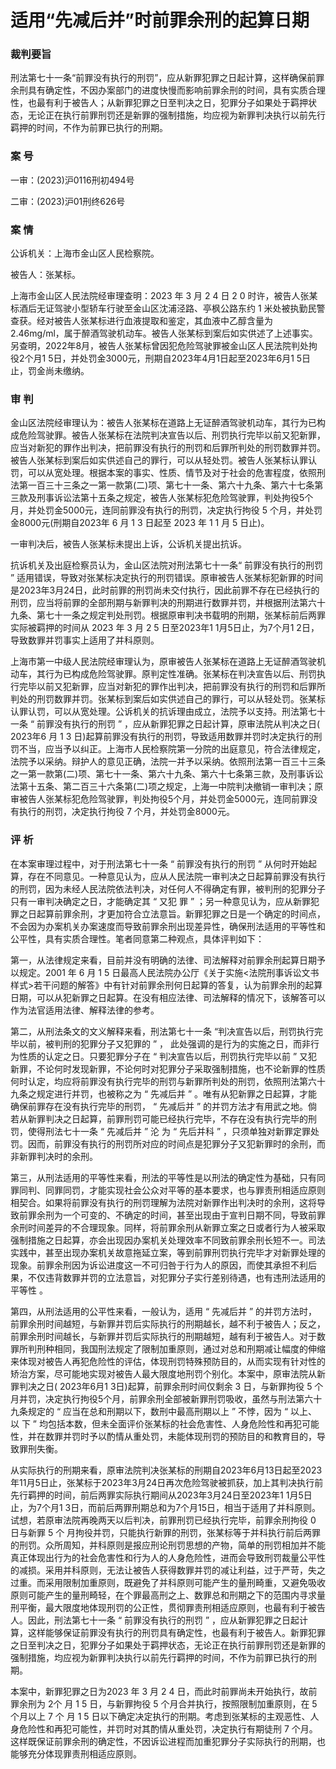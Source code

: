 # 适用“先减后并”时前罪余刑的起算日期

### **裁判要旨**

刑法第七十一条“前罪没有执行的刑罚”，应从新罪犯罪之日起计算，这样确保前罪余刑具有确定性，不因办案部门的进度快慢而影响前罪余刑的时间，具有实质合理性，也最有利于被告人；从新罪犯罪之日至判决之日，犯罪分子如果处于羁押状态，无论正在执行前罪刑罚还是新罪的强制措施，均应视为新罪判决执行以前先行羁押的时间，不作为前罪已执行的刑期。

### **案 号**

一审：(2023)沪0116刑初494号

二审：(2023)沪01刑终626号

### **案 情**

公诉机关：上海市金山区人民检察院。

被告人：张某标。

上海市金山区人民法院经审理查明：2023 年 3 月 2 4 日 2 0 时许，被告人张某标酒后无证驾驶小型轿车行驶至金山区沈浦泾路、亭枫公路东约 1 米处被执勤民警查获。经对被告人张某标进行血液提取和鉴定，其血液中乙醇含量为2.46mg/ml，属于醉酒驾驶机动车。被告人张某标到案后如实供述了上述事实。另查明，2022年8月，被告人张某标曾因犯危险驾驶罪被金山区人民法院判处拘役2个月1 5日，并处罚金3000元，刑期自2023年4月1日起至2023年6月1 5日止，罚金尚未缴纳。

### **审 判**

金山区法院经审理认为：被告人张某标在道路上无证醉酒驾驶机动车，其行为已构成危险驾驶罪。被告人张某标在法院判决宣告以后、刑罚执行完毕以前又犯新罪，应当对新犯的罪作出判决，把前罪没有执行的刑罚和后罪所判处的刑罚数罪并罚。被告人张某标到案后如实供述自己的罪行，可以从轻处罚。被告人张某标认罪认罚，可以从宽处理。根据本案的事实、性质、情节及对于社会的危害程度，依照刑法第一百三十三条之一第一款第(二)项、第七十一条、第六十九条、第六十七条第三款及刑事诉讼法第十五条之规定，被告人张某标犯危险驾驶罪，判处拘役5个月，并处罚金5000元，连同前罪没有执行的刑罚，决定执行拘役 5 个月，并处罚金8000元(刑期自2023年 6 月 1 3 日起至 2023 年 1 1 月 5 日止)。

一审判决后，被告人张某标未提出上诉，公诉机关提出抗诉。

抗诉机关及出庭检察员认为，金山区法院对刑法第七十一条“ 前罪没有执行的刑罚 ” 适用错误，导致对张某标决定执行的刑罚错误。原审被告人张某标犯新罪的时间是2023年3月24日，此时前罪的刑罚尚未交付执行，因此前罪不存在已经执行的刑罚，应当将前罪的全部刑期与新罪判决的刑期进行数罪并罚，并根据刑法第六十九条、第七十一条之规定判处刑罚。根据原审判决书载明的刑期，张某标前后两罪实际被羁押的时间从 2023 年 3 月 2 5 日至2023年1 1月5日止，为7个月1 2日，导致数罪并罚事实上适用了并科原则。

上海市第一中级人民法院经审理认为，原审被告人张某标在道路上无证醉酒驾驶机动车，其行为已构成危险驾驶罪。原判定性准确。张某标在判决宣告以后、刑罚执行完毕以前又犯新罪，应当对新犯的罪作出判决，把前罪没有执行的刑罚和后罪所判处的刑罚数罪并罚。张某标到案后如实供述自己的罪行，可以从轻处罚。张某标认罪认罚，可以从宽处理。公诉机关的抗诉理由成立，法院予以支持。刑法第七十一条 “ 前罪没有执行的刑罚 ” ，应从新罪犯罪之日起计算，原审法院从判决之日( 2023年6 月 1 3 日)起算前罪没有执行的刑罚，导致适用数罪并罚时决定执行的刑罚不当，应当予以纠正。上海市人民检察院第一分院的出庭意见，符合法律规定，法院予以采纳。辩护人的意见正确，法院一并予以采纳。依照刑法第一百三十三条之一第一款第(二)项、第七十一条、第六十九条、第六十七条第三款，及刑事诉讼法第十五条、第二百三十六条第(二)项之规定，上海一中院判决撤销一审判决；原审被告人张某标犯危险驾驶罪，判处拘役5个月，并处罚金5000元，连同前罪没有执行的刑罚，决定执行拘役 7 个月，并处罚金8000元。

### **评 析**

在本案审理过程中，对于刑法第七十一条 “ 前罪没有执行的刑罚 ” 从何时开始起算，存在不同意见。一种意见认为，应从人民法院一审判决之日起算前罪没有执行的刑罚，因为未经人民法院依法判决，对任何人不得确定有罪，被判刑的犯罪分子只有一审判决确定之日，才能确定其 “ 又犯 罪 ” ；另一种意见认为，应从新罪犯罪之日起算前罪余刑，才更加符合立法意旨。新罪犯罪之日是一个确定的时间点，不会因为办案机关办案速度而导致前罪余刑出现差异性，确保刑法适用的平等性和公平性，具有实质合理性。笔者同意第二种观点，具体评判如下：

第一，从法律规定来看，目前并没有明确的法律、司法解释对前罪余刑起算日期予以规定。2001 年 6 月 1 5 日最高人民法院办公厅《关于实施<法院刑事诉讼文书样式>若干问题的解答》中有针对前罪余刑何日起算的答复，认为前罪余刑的起算日期，可以从犯新罪之日起算。在没有相应法律、司法解释的情况下，该解答可以作为法官适用法律、解释法律的参考。

第二，从刑法条文的文义解释来看，刑法第七十一条 “判决宣告以后，刑罚执行完毕以前，被判刑的犯罪分子又犯罪的 ” ， 此处强调的是行为的实施之日，而非行为性质的认定之日。只要犯罪分子在 “ 判决宣告以后，刑罚执行完毕以前 ” 又犯新罪，不论何时发现新罪，不论何时对犯罪分子采取强制措施，也不论新罪的性质何时认定，均应将前罪没有执行完毕的刑罚与新罪所判处的刑罚，依照刑法第六十九条之规定进行并罚，也被称之为 “ 先减后并 ” 。唯有从犯新罪之日起算，才能确保前罪存在没有执行完毕的刑罚， “ 先减后并 ” 的并罚方法才有用武之地。倘若从新罪判决之日起算，前罪刑罚可能已经执行完毕，不存在没有执行完毕的刑罚，使得刑法七十一条 “ 先减后并 ” 沦 为 “ 先后并科 ” ，只须单独对新罪定罪处罚。因而，前罪没有执行的刑罚所对应的时间点是犯罪分子又犯新罪时的余刑，而非新罪判决时的余刑。

第三，从刑法适用的平等性来看，刑法的平等性是以刑法的确定性为基础，只有同罪同判、同罪同罚，才能实现社会公众对平等的基本要求，也与罪责刑相适应原则相契合。如果将前罪没有执行的刑罚理解为法院对新罪作出判决时的余刑，这将导致前罪余刑为一个可变的、不确定的时间，甚至出现由于宣判日期不同，导致前罪余刑时间差异的不合理现象。同样，将前罪余刑从新罪立案之日或者行为人被采取强制措施之日起算，亦会出现因办案机关处理效率不同致前罪余刑长短不一。司法实践中，甚至出现办案机关故意拖延立案，等到前罪刑罚执行完毕才对新罪处理的现象。前罪余刑因为诉讼进度这一不可归咎于行为人的原因，而使其承担不利后果，不仅违背数罪并罚的立法意旨，对犯罪分子实行差别待遇，也有违刑法适用的平等性 。

第四，从刑法适用的公平性来看，一般认为，适用 “ 先减后并 ” 的并罚方法时，前罪余刑时间越短，与新罪并罚后实际执行的刑期越长，越不利于被告人；反之，前罪余刑时间越长，与新罪并罚后实际执行的刑期越短，越有利于被告人。对于数罪所判刑种相同，我国刑法规定了限制加重原则，通过对总和刑期减让幅度的伸缩来体现对被告人再犯危险性的评估，体现刑罚特殊预防目的，从而实现有针对性的矫治方案，尽可能地实现对被告人最大限度地刑罚个别化。本案中，原审法院从新罪判决之日( 2023年6月1 3日)起算，前罪余刑时间仅剩余 3 日，与新罪拘役 5 个月并罚，决定执行拘役5个月，前罪余刑全部被新罪刑罚吸收，虽然与刑法第六十九条规定的 “ 应当在总和刑期以下，数刑中最高刑期以上 ” 不悖，因为 “ 以上、以 下 ” 均包括本数，但未全面评价张某标的社会危害性、人身危险性和再犯可能性，并在数罪并罚时予以酌情从重处罚，未能体现刑罚的预防目的和教育目的，导致罪刑失衡。

从实际执行的刑期来看，原审法院判决张某标的刑期自2023年6月13日起至2023年11月5日止，张某标于2023年3月24日再次危险驾驶被抓获，加上其判决执行前先行羁押的时间，前后两罪实际执行期间从2023年3月24日至2023年1 1月5日止，为7个月1 3日，而前后两罪刑期总和为7个月15日，相当于适用了并科原则。试想，若原审法院再晚两天以后判决，前罪刑罚已经执行完毕，前罪余刑拘役 0 日与新罪 5 个 月拘役并罚，只能执行新罪的刑罚，张某标等于并科执行前后两罪的刑罚。众所周知，并科原则是报应刑论刑罚思想的产物，简单的刑罚相加并不能真正体现出行为的社会危害性和行为人的人身危险性，进而会导致刑罚裁量公平性的减损。采用并科原则，无法让被告人获得数罪并罚的减让利益，过于严苛，失之过重。而采用限制加重原则，既避免了并科原则可能产生的量刑畸重，又避免吸收原则可能产生的量刑畸轻，在个罪最高刑之上、数罪总和刑期之下的范围内寻求量刑平衡，最大限度地体现刑罚的公正性，贯彻罪责刑相适应原则，也最有利于被告人。因此，刑法第七十一条 “ 前罪没有执行的刑罚 ” ，应从新罪犯罪之日起计算，这样能够保证前罪没有执行的刑罚具有确定性，也最有利于被告人。新罪犯罪之日至判决之日，犯罪分子如果处于羁押状态，无论正在执行前罪刑罚还是新罪的强制措施，均应视为新罪判决执行以前先行羁押的时间，不作为前罪已执行的刑期。

本案中，新罪犯罪之日为2023 年 3 月 2 4 日，而此时前罪尚未开始执行，故前罪余刑为 2个 月 1 5 日，与新罪拘役 5 个月合并执行，按照限制加重原则，在 5 个月以上 7 个 月 1 5 日以下确定决定执行的刑期。考虑到张某标的主观恶性、人身危险性和再犯可能性，并罚时对其酌情从重处罚，决定执行有期徒刑 7 个月。这样既保证前罪余刑的确定性，不因诉讼进程而加重犯罪分子实际执行的刑期，也能够充分体现罪责刑相适应原则。
